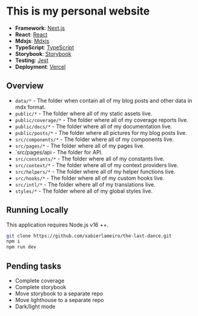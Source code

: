 # This is my personal website

-   **Framework**: [Next.js](https://nextjs.org/)
-   **React**: [React](https://reactjs.org/)
-   **Mdxjs**: [Mdxjs](https://mdxjs.com/)
-   **TypeScript**: [TypeScript](https://www.typescriptlang.org/)
-   **Storybook**: [Storybook](https://storybook.js.org/)
-   **Testing**: [Jest](https://jestjs.io/)
-   **Deployment**: [Vercel](https://vercel.com)

## Overview

-   `data/*` - The folder when contain all of my blog posts and other data in mdx format.
-   `public/*` - The folder where all of my static assets live.
-   `public/coverage/*` - The folder where all of my coverage reports live.
-   `public/docs/*` - The folder where all of my documentation live.
-   `public/posts/*` - The folder where all pictures for my blog posts live.
-   `src/components/*` - The folder where all of my components live.
-   `src/pages/*` - The folder where all of my pages live.
-   `src/pages/api - The folder for API.
-   `src/constants/*` - The folder where all of my constants live.
-   `src/context/*` - The folder where all of my context providers live.
-   `src/helpers/*` - The folder where all of my helper functions live.
-   `src/hooks/*` - The folder where all of my custom hooks live.
-   `src/intl/*` - The folder where all of my translations live.
-   `styles/*` - The folder where all of my global styles live.

## Running Locally

This application requires Node.js v16 ++.

```bash
git clone https://github.com/xabierlameiro/the-last-dance.git
npm i
npm run dev
```

## Pending tasks

-   Complete coverage
-   Complete storybook
-   Move storybook to a separate repo
-   Move lighthouse to a separate repo
-   Dark/light mode
